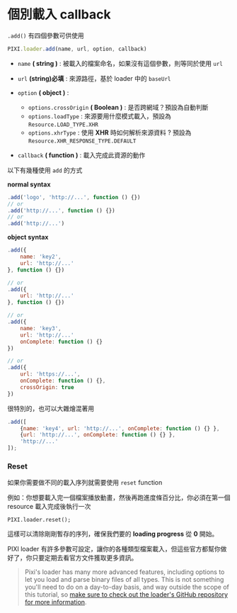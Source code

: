 # 個別載入 callback

`.add()` 有四個參數可供使用

```js
PIXI.loader.add(name, url, option, callback)
```

* `name` **( string )** : 被載入的檔案命名，如果沒有這個參數，則等同於使用 `url`
* `url` **(string)必填** :  來源路徑，基於 loader 中的 `baseUrl`
* `option` **( object )** : 
    * `options.crossOrigin` **( Boolean )** : 是否跨網域？預設為自動判斷
    * `options.loadType` : 來源要用什麼模式載入，預設為 `Resource.LOAD_TYPE.XHR` 
    * `options.xhrType` :  使用 **XHR** 時如何解析來源資料 ? 預設為 `Resource.XHR_RESPONSE_TYPE.DEFAULT`
    
* `callback` **( function )** : 載入完成此資源的動作

以下有幾種使用 `add` 的方式

**normal syntax**

```js
.add('logo', 'http://...', function () {})
// or
.add('http://...', function () {})
// or
.add('http://...')
```

**object syntax**

```js
.add({
    name: 'key2',
    url: 'http://...'
}, function () {})

// or
.add({
    url: 'http://...'
}, function () {})

// or
.add({
    name: 'key3',
    url: 'http://...'
    onComplete: function () {}
})

// or
.add({
    url: 'https://...',
    onComplete: function () {},
    crossOrigin: true
})
```
很特別的，也可以大雜燴混著用

```js
.add([
    {name: 'key4', url: 'http://...', onComplete: function () {} },
    {url: 'http://...', onComplete: function () {} },
    'http://...'
]);
```

### Reset
如果你需要做不同的載入序列就需要使用 `reset` function

例如：你想要載入完一個檔案播放動畫，然後再跑進度條百分比，你必須在第一個 resource 載入完成後執行一次


    PIXI.loader.reset();

這樣可以清除剛剛暫存的序列，確保我們要的 **loading progress** 從 **0** 開始。

PIXI loader 有許多參數可設定，讓你的各種類型檔案載入，但這些官方都幫你做好了，你只要定期去看官方文件獲取更多資訊。

>Pixi's loader has many more advanced features, including options to let you load and parse binary files of all types. This is not something you'll need to do on a day-to-day basis, and way outside the scope of this tutorial, so [make sure to check out the loader's GitHub repository for more information](https://github.com/englercj/resource-loader).